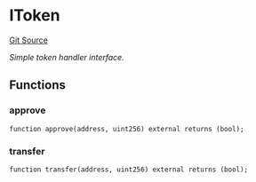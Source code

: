 # IToken
[Git Source](https://github.com/NaniDAO/ie/blob/58175fad32cfeea89f1d83e288aec227fe545300/src/IE.sol)

*Simple token handler interface.*


## Functions
### approve


```solidity
function approve(address, uint256) external returns (bool);
```

### transfer


```solidity
function transfer(address, uint256) external returns (bool);
```

